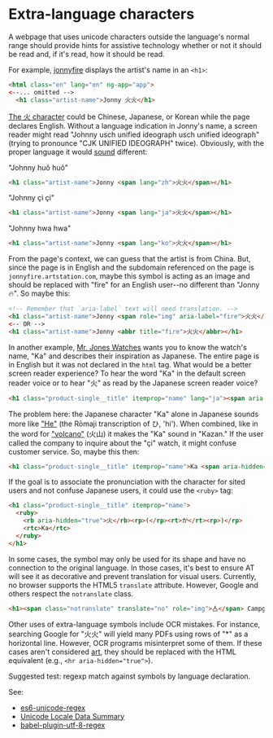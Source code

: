 # Extra-language characters

A webpage that uses unicode characters outside the language's normal range should provide hints for assistive technology whether or not it should be read and, if it's read, how it should be read.

For example, [jonnyfire](https://www.artstation.com/jonnyfire) displays the artist's name in an `<h1>`:

```html
<html class="en" lang="en" ng-app="app">
<--... omitted -->
  <h1 class="artist-name">Jonny 火火</h1>
```

[The 火 character](https://en.wiktionary.org/wiki/%E7%81%AB) could be Chinese, Japanese, or Korean while the page declares English. Without a language indication in Jonny's name, a screen reader might read "Johnny usch unified ideograph usch unified ideograph" (trying to pronounce "CJK UNIFIED IDEOGRAPH" twice). Obviously, with the proper language it would [sound](https://forvo.com/search/%E7%81%AB) different:

"Johnny huǒ huǒ"

```html
<h1 class="artist-name">Jonny <span lang="zh">火火</span></h1>
```

"Johnny çi çi"

```html
<h1 class="artist-name">Jonny <span lang="ja">火火</span></h1>
```

"Johnny hwa hwa"

```html
<h1 class="artist-name">Jonny <span lang="ko">火火</span></h1>
```

From the page's context, we can guess that the artist is from China. But, since the page is in English and the subdomain referenced on the page is `jonnyfire.artstation.com`, maybe this symbol is acting as an image and should be replaced with "fire" for an English user--no different than "Jonny 🔥". So maybe this:

```html
<!-- Remember that `aria-label` text will need translation. -->
<h1 class="artist-name">Jonny <span role="img" aria-label="fire">火火</span></h1>
<-- OR -->
<h1 class="artist-name">Jonny <abbr title="fire">火火</abbr></h1>
```

In another example, [Mr. Jones Watches](https://mrjoneswatches.com/products/ka) wants you to know the watch's name, "Ka" and describes their inspiration as Japanese. The entire page is in English but it was not declared in the `html` tag. What would be a better screen reader experience? To hear the word "Ka" in the default screen reader voice or to hear "火" as read by the Japanese screen reader voice?

```html
<h1 class="product-single__title" itemprop="name" lang="ja"><span aria-hidden="true">Ka</span> 火</h1>
```

The problem here: the Japanese character "Ka" alone in Japanese sounds more like ["He"](https://jisho.org/search/%22fire%22) (the Rōmaji transcription of ひ, 'hi'). When combined, like in the word for ["volcano"](https://jisho.org/word/%E7%81%AB%E5%B1%B1) (火山) it makes the "Ka" sound in "Kazan." If the user called the company to inquire about the "çi" watch, it might confuse customer service. So, maybe this then:

```html
<h1 class="product-single__title" itemprop="name">Ka <span aria-hidden="true">火</span></h1>
```

If the goal is to associate the pronunciation with the character for sited users and not confuse Japanese users, it could use the `<ruby>` tag:

```html
<h1 class="product-single__title" itemprop="name">
  <ruby>
    <rb aria-hidden="true">火</rb><rp>(</rp><rt>か</rt><rp>)</rp>
    <rtc>Ka</rtc>
  </ruby>
</h1>
```

In some cases, the symbol may only be used for its shape and have no connection to the original language. In those cases, it's best to ensure AT will see it as decorative and prevent translation for visual users. Currently, no browser supports the HTML5 `translate` attribute. However, Google and others respect the `notranslate` class.

```html
<h1><span class="notranslate" translate="no" role="img">亼</span> Campgrounds <span class="notranslate" translate="no" role="img">亼</span></h1>
```

Other uses of extra-language symbols include OCR mistakes. For instance, searching Google for "火火" will yield many PDFs using rows of "\*" as a horizontal line. However, OCR programs misinterpret some of them. If these cases aren't considered [art](./art.md), they should be replaced with the HTML equivalent (e.g., `<hr aria-hidden="true">`).

Suggested test: regexp match against symbols by language declaration.

See:

- [es6-unicode-regex](https://mathiasbynens.be/notes/es6-unicode-regex)
- [Unicode Locale Data Summary](https://www.unicode.org/cldr/charts/latest/summary/root.html)
- [babel-plugin-utf-8-regex](https://github.com/danielberndt/babel-plugin-utf-8-regex/blob/master/src/transformer.js)
